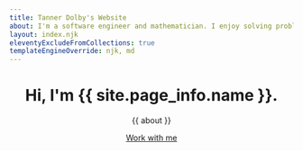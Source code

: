 ```yaml
--- 
title: Tanner Dolby's Website
about: I'm a software engineer and mathematician. I enjoy solving problems and building things for the web.
layout: index.njk
eleventyExcludeFromCollections: true
templateEngineOverride: njk, md
---
```


<header class="welcome-container">
    <div class="home-banner">
        <div class="hero-content">
            <h1>Hi, I'm {{ site.page_info.name }}.</h1>
            <p>{{ about }}</p>
            <a class="reach-me button hero" href="/contact">Work with me</a>
        </div>
    </div>
</header>